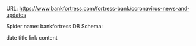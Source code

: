 URL: https://www.bankfortress.com/fortress-bank/coronavirus-news-and-updates

Spider name: bankfortress
DB Schema:

date
title
link
content
